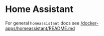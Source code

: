 # Home Assistant

For general `homeassistant` docs see [/docker-apps/homeassistant/README.md](../../../../docker-apps/homeassistant/README.md)

